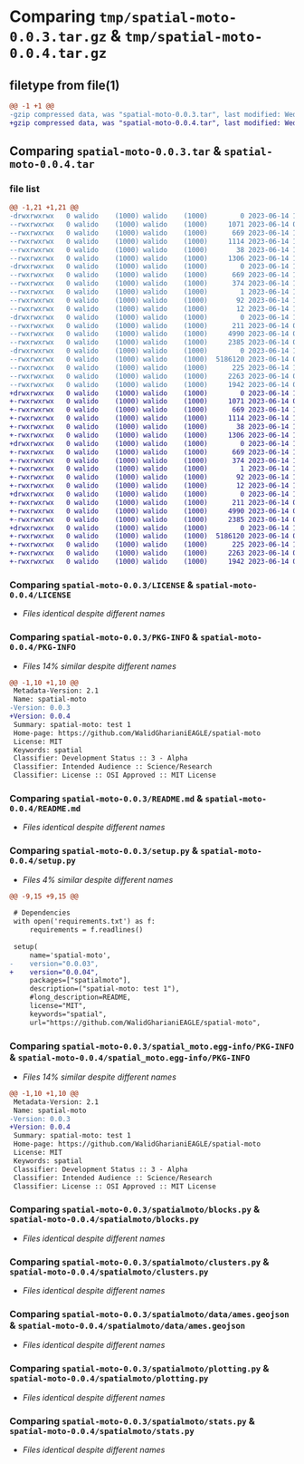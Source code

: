 # Comparing `tmp/spatial-moto-0.0.3.tar.gz` & `tmp/spatial-moto-0.0.4.tar.gz`

## filetype from file(1)

```diff
@@ -1 +1 @@
-gzip compressed data, was "spatial-moto-0.0.3.tar", last modified: Wed Jun 14 11:19:45 2023, max compression
+gzip compressed data, was "spatial-moto-0.0.4.tar", last modified: Wed Jun 14 11:25:36 2023, max compression
```

## Comparing `spatial-moto-0.0.3.tar` & `spatial-moto-0.0.4.tar`

### file list

```diff
@@ -1,21 +1,21 @@
-drwxrwxrwx   0 walido    (1000) walido    (1000)        0 2023-06-14 11:19:45.745050 spatial-moto-0.0.3/
--rwxrwxrwx   0 walido    (1000) walido    (1000)     1071 2023-06-14 09:31:33.000000 spatial-moto-0.0.3/LICENSE
--rwxrwxrwx   0 walido    (1000) walido    (1000)      669 2023-06-14 11:19:45.744512 spatial-moto-0.0.3/PKG-INFO
--rwxrwxrwx   0 walido    (1000) walido    (1000)     1114 2023-06-14 11:06:59.000000 spatial-moto-0.0.3/README.md
--rwxrwxrwx   0 walido    (1000) walido    (1000)       38 2023-06-14 11:19:45.745972 spatial-moto-0.0.3/setup.cfg
--rwxrwxrwx   0 walido    (1000) walido    (1000)     1306 2023-06-14 11:19:22.000000 spatial-moto-0.0.3/setup.py
-drwxrwxrwx   0 walido    (1000) walido    (1000)        0 2023-06-14 11:19:45.572112 spatial-moto-0.0.3/spatial_moto.egg-info/
--rwxrwxrwx   0 walido    (1000) walido    (1000)      669 2023-06-14 11:19:45.000000 spatial-moto-0.0.3/spatial_moto.egg-info/PKG-INFO
--rwxrwxrwx   0 walido    (1000) walido    (1000)      374 2023-06-14 11:19:45.000000 spatial-moto-0.0.3/spatial_moto.egg-info/SOURCES.txt
--rwxrwxrwx   0 walido    (1000) walido    (1000)        1 2023-06-14 11:19:45.000000 spatial-moto-0.0.3/spatial_moto.egg-info/dependency_links.txt
--rwxrwxrwx   0 walido    (1000) walido    (1000)       92 2023-06-14 11:19:45.000000 spatial-moto-0.0.3/spatial_moto.egg-info/requires.txt
--rwxrwxrwx   0 walido    (1000) walido    (1000)       12 2023-06-14 11:19:45.000000 spatial-moto-0.0.3/spatial_moto.egg-info/top_level.txt
-drwxrwxrwx   0 walido    (1000) walido    (1000)        0 2023-06-14 11:19:45.586846 spatial-moto-0.0.3/spatialmoto/
--rwxrwxrwx   0 walido    (1000) walido    (1000)      211 2023-06-14 09:48:03.000000 spatial-moto-0.0.3/spatialmoto/__init__.py
--rwxrwxrwx   0 walido    (1000) walido    (1000)     4990 2023-06-14 09:33:34.000000 spatial-moto-0.0.3/spatialmoto/blocks.py
--rwxrwxrwx   0 walido    (1000) walido    (1000)     2385 2023-06-14 09:31:33.000000 spatial-moto-0.0.3/spatialmoto/clusters.py
-drwxrwxrwx   0 walido    (1000) walido    (1000)        0 2023-06-14 11:19:45.588667 spatial-moto-0.0.3/spatialmoto/data/
--rwxrwxrwx   0 walido    (1000) walido    (1000)  5186120 2023-06-14 09:31:33.000000 spatial-moto-0.0.3/spatialmoto/data/ames.geojson
--rwxrwxrwx   0 walido    (1000) walido    (1000)      225 2023-06-14 10:54:39.000000 spatial-moto-0.0.3/spatialmoto/datasets.py
--rwxrwxrwx   0 walido    (1000) walido    (1000)     2263 2023-06-14 09:31:33.000000 spatial-moto-0.0.3/spatialmoto/plotting.py
--rwxrwxrwx   0 walido    (1000) walido    (1000)     1942 2023-06-14 09:31:33.000000 spatial-moto-0.0.3/spatialmoto/stats.py
+drwxrwxrwx   0 walido    (1000) walido    (1000)        0 2023-06-14 11:25:36.222788 spatial-moto-0.0.4/
+-rwxrwxrwx   0 walido    (1000) walido    (1000)     1071 2023-06-14 09:31:33.000000 spatial-moto-0.0.4/LICENSE
+-rwxrwxrwx   0 walido    (1000) walido    (1000)      669 2023-06-14 11:25:36.222395 spatial-moto-0.0.4/PKG-INFO
+-rwxrwxrwx   0 walido    (1000) walido    (1000)     1114 2023-06-14 11:06:59.000000 spatial-moto-0.0.4/README.md
+-rwxrwxrwx   0 walido    (1000) walido    (1000)       38 2023-06-14 11:25:36.223004 spatial-moto-0.0.4/setup.cfg
+-rwxrwxrwx   0 walido    (1000) walido    (1000)     1306 2023-06-14 11:24:55.000000 spatial-moto-0.0.4/setup.py
+drwxrwxrwx   0 walido    (1000) walido    (1000)        0 2023-06-14 11:25:36.157102 spatial-moto-0.0.4/spatial_moto.egg-info/
+-rwxrwxrwx   0 walido    (1000) walido    (1000)      669 2023-06-14 11:25:36.000000 spatial-moto-0.0.4/spatial_moto.egg-info/PKG-INFO
+-rwxrwxrwx   0 walido    (1000) walido    (1000)      374 2023-06-14 11:25:36.000000 spatial-moto-0.0.4/spatial_moto.egg-info/SOURCES.txt
+-rwxrwxrwx   0 walido    (1000) walido    (1000)        1 2023-06-14 11:25:36.000000 spatial-moto-0.0.4/spatial_moto.egg-info/dependency_links.txt
+-rwxrwxrwx   0 walido    (1000) walido    (1000)       92 2023-06-14 11:25:36.000000 spatial-moto-0.0.4/spatial_moto.egg-info/requires.txt
+-rwxrwxrwx   0 walido    (1000) walido    (1000)       12 2023-06-14 11:25:36.000000 spatial-moto-0.0.4/spatial_moto.egg-info/top_level.txt
+drwxrwxrwx   0 walido    (1000) walido    (1000)        0 2023-06-14 11:25:36.167852 spatial-moto-0.0.4/spatialmoto/
+-rwxrwxrwx   0 walido    (1000) walido    (1000)      211 2023-06-14 09:48:03.000000 spatial-moto-0.0.4/spatialmoto/__init__.py
+-rwxrwxrwx   0 walido    (1000) walido    (1000)     4990 2023-06-14 09:33:34.000000 spatial-moto-0.0.4/spatialmoto/blocks.py
+-rwxrwxrwx   0 walido    (1000) walido    (1000)     2385 2023-06-14 09:31:33.000000 spatial-moto-0.0.4/spatialmoto/clusters.py
+drwxrwxrwx   0 walido    (1000) walido    (1000)        0 2023-06-14 11:25:36.170216 spatial-moto-0.0.4/spatialmoto/data/
+-rwxrwxrwx   0 walido    (1000) walido    (1000)  5186120 2023-06-14 09:31:33.000000 spatial-moto-0.0.4/spatialmoto/data/ames.geojson
+-rwxrwxrwx   0 walido    (1000) walido    (1000)      225 2023-06-14 10:54:39.000000 spatial-moto-0.0.4/spatialmoto/datasets.py
+-rwxrwxrwx   0 walido    (1000) walido    (1000)     2263 2023-06-14 09:31:33.000000 spatial-moto-0.0.4/spatialmoto/plotting.py
+-rwxrwxrwx   0 walido    (1000) walido    (1000)     1942 2023-06-14 09:31:33.000000 spatial-moto-0.0.4/spatialmoto/stats.py
```

### Comparing `spatial-moto-0.0.3/LICENSE` & `spatial-moto-0.0.4/LICENSE`

 * *Files identical despite different names*

### Comparing `spatial-moto-0.0.3/PKG-INFO` & `spatial-moto-0.0.4/PKG-INFO`

 * *Files 14% similar despite different names*

```diff
@@ -1,10 +1,10 @@
 Metadata-Version: 2.1
 Name: spatial-moto
-Version: 0.0.3
+Version: 0.0.4
 Summary: spatial-moto: test 1
 Home-page: https://github.com/WalidGharianiEAGLE/spatial-moto
 License: MIT
 Keywords: spatial
 Classifier: Development Status :: 3 - Alpha
 Classifier: Intended Audience :: Science/Research
 Classifier: License :: OSI Approved :: MIT License
```

### Comparing `spatial-moto-0.0.3/README.md` & `spatial-moto-0.0.4/README.md`

 * *Files identical despite different names*

### Comparing `spatial-moto-0.0.3/setup.py` & `spatial-moto-0.0.4/setup.py`

 * *Files 4% similar despite different names*

```diff
@@ -9,15 +9,15 @@
 
 # Dependencies
 with open('requirements.txt') as f:
     requirements = f.readlines()
 
 setup(
     name='spatial-moto',
-    version="0.0.03",
+    version="0.0.04",
     packages=["spatialmoto"],
     description=("spatial-moto: test 1"),
     #long_description=README,
     license="MIT",
     keywords="spatial",
     url="https://github.com/WalidGharianiEAGLE/spatial-moto",
```

### Comparing `spatial-moto-0.0.3/spatial_moto.egg-info/PKG-INFO` & `spatial-moto-0.0.4/spatial_moto.egg-info/PKG-INFO`

 * *Files 14% similar despite different names*

```diff
@@ -1,10 +1,10 @@
 Metadata-Version: 2.1
 Name: spatial-moto
-Version: 0.0.3
+Version: 0.0.4
 Summary: spatial-moto: test 1
 Home-page: https://github.com/WalidGharianiEAGLE/spatial-moto
 License: MIT
 Keywords: spatial
 Classifier: Development Status :: 3 - Alpha
 Classifier: Intended Audience :: Science/Research
 Classifier: License :: OSI Approved :: MIT License
```

### Comparing `spatial-moto-0.0.3/spatialmoto/blocks.py` & `spatial-moto-0.0.4/spatialmoto/blocks.py`

 * *Files identical despite different names*

### Comparing `spatial-moto-0.0.3/spatialmoto/clusters.py` & `spatial-moto-0.0.4/spatialmoto/clusters.py`

 * *Files identical despite different names*

### Comparing `spatial-moto-0.0.3/spatialmoto/data/ames.geojson` & `spatial-moto-0.0.4/spatialmoto/data/ames.geojson`

 * *Files identical despite different names*

### Comparing `spatial-moto-0.0.3/spatialmoto/plotting.py` & `spatial-moto-0.0.4/spatialmoto/plotting.py`

 * *Files identical despite different names*

### Comparing `spatial-moto-0.0.3/spatialmoto/stats.py` & `spatial-moto-0.0.4/spatialmoto/stats.py`

 * *Files identical despite different names*

